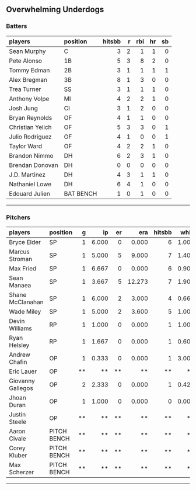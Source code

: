 ## Overwhelming Underdogs

### Batters

 
|players          |position  | hitsbb|  r| rbi| hr| sb| 
|:----------------|:---------|------:|--:|---:|--:|--:| 
|Sean Murphy      |C         |      3|  2|   1|  1|  0| 
|Pete Alonso      |1B        |      5|  3|   8|  2|  0| 
|Tommy Edman      |2B        |      3|  1|   1|  1|  1| 
|Alex Bregman     |3B        |      8|  1|   3|  0|  0| 
|Trea Turner      |SS        |      3|  1|   1|  1|  0| 
|Anthony Volpe    |MI        |      4|  2|   2|  1|  0| 
|Josh Jung        |CI        |      3|  1|   2|  0|  0| 
|Bryan Reynolds   |OF        |      4|  1|   1|  0|  0| 
|Christian Yelich |OF        |      5|  3|   3|  0|  1| 
|Julio Rodriguez  |OF        |      4|  1|   0|  0|  1| 
|Taylor Ward      |OF        |      4|  2|   2|  1|  0| 
|Brandon Nimmo    |DH        |      6|  2|   3|  1|  0| 
|Brendan Donovan  |DH        |      0|  0|   0|  0|  0| 
|J.D. Martinez    |DH        |      4|  3|   1|  1|  0| 
|Nathaniel Lowe   |DH        |      6|  4|   1|  0|  0| 
|Edouard Julien   |BAT BENCH |      1|  0|   1|  0|  0| 

* * *

### Pitchers

 
|players           |position    |  g|    ip| er|    era| hitsbb|  whip| so|  w| sv| 
|:-----------------|:-----------|--:|-----:|--:|------:|------:|-----:|--:|--:|--:| 
|Bryce Elder       |SP          |  1| 6.000|  0|  0.000|      6| 1.000|  6|  0|  0| 
|Marcus Stroman    |SP          |  1| 5.000|  5|  9.000|      7| 1.400|  5|  0|  0| 
|Max Fried         |SP          |  1| 6.667|  0|  0.000|      6| 0.900|  5|  0|  0| 
|Sean Manaea       |SP          |  1| 3.667|  5| 12.273|      7| 1.909|  3|  0|  0| 
|Shane McClanahan  |SP          |  1| 6.000|  2|  3.000|      4| 0.667| 10|  0|  0| 
|Wade Miley        |SP          |  1| 5.000|  2|  3.600|      5| 1.000|  3|  1|  0| 
|Devin Williams    |RP          |  1| 1.000|  0|  0.000|      1| 1.000|  1|  0|  1| 
|Ryan Helsley      |RP          |  1| 1.667|  0|  0.000|      1| 0.600|  2|  0|  0| 
|Andrew Chafin     |OP          |  1| 0.333|  0|  0.000|      1| 3.000|  0|  0|  0| 
|Eric Lauer        |OP          | **|    **| **|     **|     **|    **| **| **| **| 
|Giovanny Gallegos |OP          |  2| 2.333|  0|  0.000|      1| 0.429|  3|  0|  0| 
|Jhoan Duran       |OP          |  1| 1.000|  0|  0.000|      0| 0.000|  1|  0|  1| 
|Justin Steele     |OP          | **|    **| **|     **|     **|    **| **| **| **| 
|Aaron Civale      |PITCH BENCH | **|    **| **|     **|     **|    **| **| **| **| 
|Corey Kluber      |PITCH BENCH | **|    **| **|     **|     **|    **| **| **| **| 
|Max Scherzer      |PITCH BENCH | **|    **| **|     **|     **|    **| **| **| **| 


* * *


